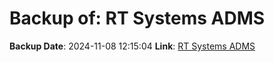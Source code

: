 # Backup of: RT Systems ADMS

**Backup Date**: 2024-11-08 12:15:04
**Link**: [RT Systems ADMS](https://przemienniki.net/export/adms.csv)
